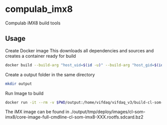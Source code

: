 # compulab_imx8

Compulab iMX8 build tools

## Usage

Create Docker image
This downloads all dependencies and sources and creates a container ready for build

```bash
docker build --build-arg "host_uid=$(id -u)" --build-arg "host_gid=$(id -g)" --tag yocto .
```

Create a output folder in the same directory

```bash
mkdir output
```

Run Image to build

```bash
docker run -it --rm -v $PWD/output:/home/vifdaq/vifdaq_v3/build-cl-som-imx8-fsl-imx-xwayland yocto
```

The iMX image can be found in ./output/tmp/deploy/images/cl-som-imx8/core-image-full-cmdline-cl-som-imx8-XXX.rootfs.sdcard.bz2
